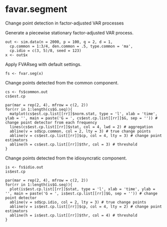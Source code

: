 # favar.segment
Change point detection in factor-adjusted VAR processes

Generate a piecewise stationary factor-adjusted VAR process.
```
out <- sim.data(n = 2000, p = 100, q = 2, d = 1,
  cp.common = 1:3/4, den.common = .5, type.common = 'ma', 
  cp.idio = c(3, 5)/8, seed = 123)
x <- out$x
````

Apply FVARseg with default settings.
```
fs <- fvar.seg(x)
```

Change points detected from the common component.
```
cs <- fs$common.out
cs$est.cp

par(mar = rep(2, 4), mfrow = c(2, 2))
for(rr in 1:length(cs$G.seq)){
  matplot(cs$est.cp.list[[rr]]$norm.stat, type = 'l', xlab = 'time', ylab = '', main = paste('G = ', cs$est.cp.list[[rr]]$G, sep = '')) # change point detector from each frequency
  lines(cs$est.cp.list[[rr]]$stat, col = 4, lwd = 2) # aggregation
  abline(v = sd$cp.common, col = 2, lty = 3) # true change points 
  abline(v = cs$est.cp.list[[rr]]$cp, col = 4, lty = 3) # change point estimators 
  abline(h = cs$est.cp.list[[rr]]$thr, col = 3) # threshold
}
```

Change points detected from the idiosyncratic component.
```
is <- fs$idio.out
is$est.cp  

par(mar = rep(2, 4), mfrow = c(2, 2))
for(rr in 1:length(is$G.seq)){
  plot(is$est.cp.list[[rr]]$stat, type = 'l', xlab = 'time', ylab = '', main = paste('G = ', is$est.cp.list[[rr]]$G, sep = '')) # change point detector 
  abline(v = sd$cp.idio, col = 2, lty = 3) # true change points
  abline(v = is$est.cp.list[[rr]]$cp, col = 4, lty = 2) # change point estimators
  abline(h = is$est.cp.list[[rr]]$thr, col = 4) # threshold
}
```

